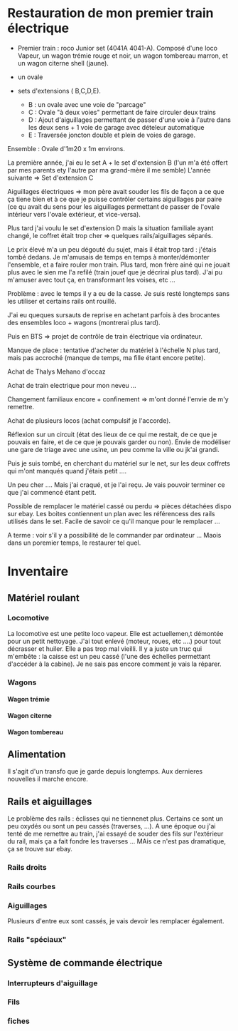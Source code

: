 # Restauration de mon premier train électrique

- Premier train : roco Junior set (4041A 4041-A). Composé d'une loco Vapeur, un wagon trémie rouge et noir, un wagon tombereau marron, et un wagon citerne shell (jaune).
- un ovale
- sets d'extensions ( B,C,D,E).

  * B : un ovale avec une voie de "parcage"
  * C : Ovale "à deux voies" permettant de faire circuler deux trains
  * D : Ajout d'aiguillages permettant de passer d'une voie à l'autre dans les deux sens + 1 voie de garage avec dételeur automatique
  * E : Traversée joncton double et plein de voies de  garage.

Ensemble : Ovale d'1m20 x 1m environs.

La première année, j'ai eu le set A + le set d'extension B (l'un m'a été offert par mes parents ety l'autre par ma grand-mère il me semble)
L'année suivante => Set d'extension C

Aiguillages électriques => mon père avait souder les fils de façon a ce que ça tiene bien et à ce que je puisse contrôler certains  aiguillages par paire (ce qu avait du sens pour les aiguillages permettant de passer de l'ovale intérieur vers l'ovale extérieur, et vice-versa).

Plus tard j'ai voulu le set d'extension D mais la situation familiale ayant changé, le coffret était trop cher => quelques rails/aiguillages séparés.

Le prix élevé m'a un peu dégouté du sujet, mais il était trop tard : j'étais tombé dedans. Je m'amusais de temps en temps à monter/démonter l'ensemble, et a faire rouler mon train. Plus tard, mon frère ainé qui ne jouait plus avec le sien me l'a refilé (train jouef que je décrirai plus tard). J'ai pu m'amuser avec tout ça, en transformant les voises, etc ...


Problème : avec le temps il y a eu de la casse. Je suis resté longtemps sans les utiliser et certains rails ont rouillé.

J'ai eu queques sursauts de reprise en achetant parfois à des brocantes des ensembles loco + wagons (montrerai plus tard). 

Puis en BTS => projet de contrôle de train électrique via ordinateur.

Manque de place : tentative d'acheter du matériel à l'échelle N plus tard, mais pas accroché (manque de temps, ma fille étant encore petite).

Achat de Thalys Mehano d'occaz 

Achat de train electrique pour mon neveu ...


Changement familiaux encore + confinement => m'ont donné l'envie de m'y remettre.

Achat de plusieurs locos (achat compulsif je l'accorde).

Réflexion sur un circuit (état des lieux de ce qui me restait, de ce que je pouvais en faire, et de ce que je pouvais garder ou non). Envie de modéliser une gare de triage avec une usine, un peu comme la ville ou jk'ai grandi.

Puis je suis tombé, en cherchant du matériel sur le net, sur les deux coffrets qui m'ont manqués quand j'étais petit ....

Un peu cher .... Mais j'ai craqué, et je l'ai reçu. Je vais pouvoir terminer ce que j'ai commencé étant petit.

Possible de remplacer le matériel cassé ou perdu => pièces détachées dispo sur ebay. Les boites contiennent un plan avec les référencess des rails utilisés dans le set. Facile de savoir ce qu'il manque pour le remplacer ...

A terme : voir s'il y a possibilité de le commander par ordinateur ... Maois dans un poremier temps, le restaurer tel quel.

# Inventaire 

## Matériel roulant

### Locomotive

La locomotive est une petite loco vapeur. Elle est actuellemen,t démontée pour un petit nettoyage. J'ai tout enlevé (moteur, roues, etc ....)  pour tout décrasser et huiler. Elle a pas trop mal vieilli. Il y a juste un truc qui m'embête : la caisse est un peu cassé (l'une des échelles permettant d'accéder à la cabine). Je ne sais pas encore comment je vais la réparer.

### Wagons

#### Wagon trémie

#### Wagon citerne

#### Wagon tombereau

## Alimentation 

Il s'agit d'un transfo que je garde depuis longtemps. Aux dernieres nouvelles il marche encore.

## Rails et aiguillages 

Le problème des rails : éclisses qui ne tiennenet plus. Certains ce sont un peu oxydés ou sont un peu cassés (traverses, ...). A une époque ou j'ai tenté de me remettre au train, j'ai essayé de souder des fils sur l'extérieur du rail, mais ça a fait fondre les traverses ... MAis ce n'est pas dramatique, ça se trouve sur ebay.

### Rails droits

### Rails courbes

### Aiguillages 

Plusieurs d'entre eux sont cassés, je vais devoir les remplacer également.

### Rails "spéciaux"

## Système de commande électrique

### Interrupteurs d'aiguillage

### Fils

### fiches



